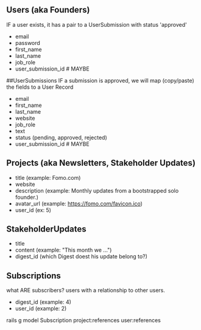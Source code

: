 ## Users (aka Founders)
IF a user exists, it has a pair to a UserSubmission with status 'approved'

- email
- password
- first_name
- last_name
- job_role
- user_submission_id # MAYBE

##UserSubmissions
IF a submission is approved, we will map (copy/paste) the fields to a User Record

- email
- first_name
- last_name
- website
- job_role
- text
- status (pending, approved, rejected)
- user_submission_id # MAYBE

## Projects (aka Newsletters, Stakeholder Updates)

- title (example: Fomo.com)
- website
- description (example: Monthly updates from a bootstrapped solo founder.)
- avatar_url (example: https://fomo.com/favicon.ico)
- user_id (ex: 5)

## StakeholderUpdates

- title
- content (example: "This month we ...")
- digest_id (which Digest doest his update belong to?)

## Subscriptions
what ARE subscribers? users with a relationship to other users.

-  digest_id (example: 4)
- user_id (example: 2)


rails g model Subscription project:references user:references
